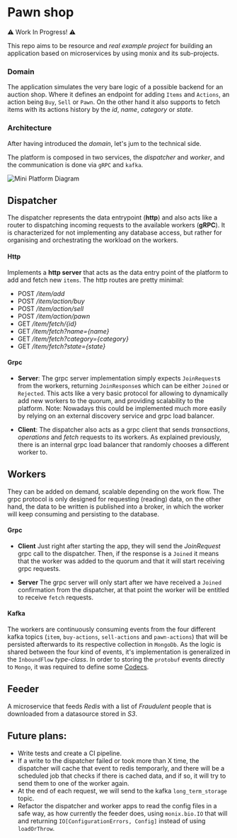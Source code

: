 # Pawn shop

⚠️ Work In Progress! ⚠️

This repo aims to be resource and *real example project* for building an application based on microservices by using 
monix and its sub-projects.

### Domain 

The application simulates the very bare logic of a possible backend for an auction shop.
Where it defines an endpoint for adding `Items` and `Actions`, an action being `Buy`, `Sell` or `Pawn`. 
On the other hand it also supports to fetch items with its actions history by the _id_, _name_, _category_ or _state_.

### Architecture

After having introduced the _domain_, let's jum to the technical side. 

The platform is composed in two services, the _dispatcher_ and _worker_, and the communication is done via `gRPC` and `kafka`.

![Mini Platform Diagram](/mini-platform-diagram.png)

## Dispatcher
 The dispatcher represents the data entrypoint (**http**) and also acts like a router to dispatching 
 incoming requests to the available workers (**gRPC**). 
It is characterized for not implementing any database access,
 but rather for organising and orchestrating the workload on the workers.

#### Http

Implements a **http server** that acts as the data entry point of the platform to add and fetch new `items`.
The http routes are pretty minimal:
- POST */item/add*
- POST */item/action/buy*
- POST */item/action/sell*
- POST */item/action/pawn*
- GET */item/fetch/{id}*
- GET */item/fetch?name={name}*
- GET */item/fetch?category={category}*
- GET */item/fetch?state={state}*


#### Grpc 
 - **Server**: The grpc server implementation simply expects `JoinRequest`s from the workers, returning `JoinResponse`s which 
 can be either `Joined` or `Rejected`. This acts like a very basic protocol for allowing to dynamically add new workers to the quorum,
and providing scalability to the platform. 
   Note: Nowadays this could be implemented much more easily by relying on an external discovery service and grpc load balancer.
 
- **Client**: The dispatcher also acts as a grpc client that sends _transactions_, _operations_ and _fetch_ requests to
	its workers. As explained previously, there is an internal grpc load balancer that randomly chooses
  a different worker to.

## Workers



They can be added on demand, scalable depending on the work flow.
The grpc protocol is only designed for requesting (reading) data, on the other hand, 
the data to be written is published into a broker, in which the worker will keep consuming and persisting to the database.

#### Grpc

- **Client**
Just right after starting the app, they will send the _JoinRequest_ grpc call to the dispatcher.
  Then, if the response is a `Joined` it means that the worker was added to the quorum and that it will
  start receiving grpc requests.
  
- **Server**
The grpc server will only start after we have received a `Joined` confirmation from the dispatcher, at that point the worker will be entitled to receive `fetch` requests.
   
#### Kafka
The workers are continuously consuming events from the four different kafka topics (`item`, `buy-actions`, `sell-actions` and `pawn-actions`) that
will be persisted afterwards to its respective collection in `MongoDb`.
As the logic is shared between the four kind of events, it's implementation is generalized in the `InboundFlow` _type-class_.
In order to storing the `protobuf` events directly to `Mongo`, it was required to define some [Codecs](/worker/src/main/scala/monix/mini/platform/worker/mongo/Codecs.scala).  

## Feeder 

A microservice that feeds _Redis_ with a list of _Fraudulent_ people that is downloaded from a datasource stored in _S3_.

	

## Future plans:
 - Write tests and create a CI pipeline.
 - If a write to the dispatcher failed or took more than X time, the dispatcher will cache that event to redis temporarly, 
and there will be a scheduled job that checks if there is cached data, and if so, it will try to send them to one of the worker again.
- At the end of each request, we will send to the kafka `long_term_storage` topic.
- Refactor the dispatcher and worker apps to read the config files in a safe way, as how currently the feeder does, using `monix.bio.IO` that
will and returning `IO[ConfigurationErrors, Config]` instead of using `loadOrThrow`. 

